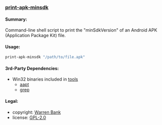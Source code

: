 ### [print-apk-minsdk](https://github.com/warren-bank/print-apk-minsdk)

#### Summary:

Command-line shell script to print the "minSdkVersion" of an Android APK (Application Package Kit) file.

#### Usage:

```bash
print-apk-minsdk "/path/to/file.apk"
```

#### 3rd-Party Dependencies:

* Win32 binaries included in [tools](https://github.com/warren-bank/print-apk-minsdk/tree/master/tools)
  * [aapt](https://elinux.org/Android_aapt)
  * [grep](https://ss64.com/bash/grep.html)

#### Legal:

* copyright: [Warren Bank](https://github.com/warren-bank)
* license: [GPL-2.0](https://www.gnu.org/licenses/old-licenses/gpl-2.0.txt)
